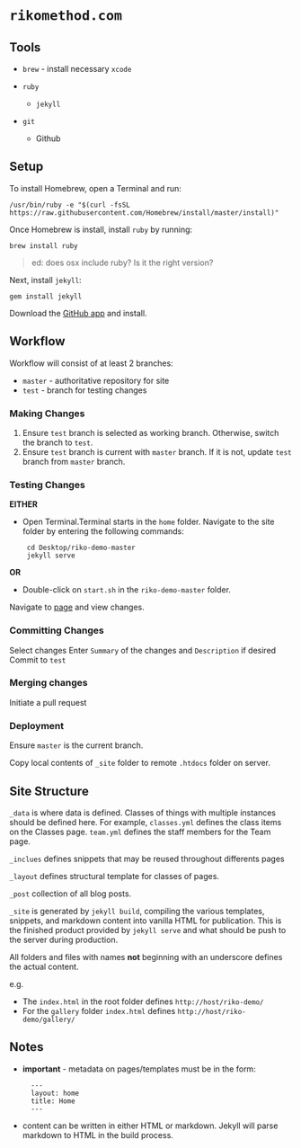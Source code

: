 # `rikomethod.com`

## Tools

- `brew` - install necessary `xcode`

- `ruby`

  - `jekyll`

- `git`

  - Github


## Setup

To install Homebrew, open a Terminal and run:

```
/usr/bin/ruby -e "$(curl -fsSL https://raw.githubusercontent.com/Homebrew/install/master/install)"
```

Once Homebrew is install, install `ruby` by running:

```
brew install ruby
```

> ed: does osx include ruby? Is it the right version?


Next, install `jekyll`:

```
gem install jekyll
```

Download the [GitHub app](https://desktop.github.com/) and install.


## Workflow

Workflow will consist of at least 2 branches:

- `master` - authoritative repository for site
- `test` - branch for testing changes

### Making Changes

1. Ensure `test` branch is selected as working branch. Otherwise, switch the branch to `test`.
2. Ensure `test` branch is current with `master` branch. If it is not, update `test` branch from `master` branch.

### Testing Changes

**EITHER**

* Open Terminal.Terminal starts in the `home` folder. Navigate to the site folder by entering the following commands:

  ```
   cd Desktop/riko-demo-master
   jekyll serve
  ```

**OR**
* Double-click on `start.sh` in the `riko-demo-master` folder.

Navigate to [page] and view changes.

### Committing Changes
Select changes
Enter `Summary` of the changes and `Description` if desired
Commit to `test`

### Merging changes
Initiate a pull request


### Deployment
Ensure `master` is the current branch.

Copy local contents of `_site` folder to remote `.htdocs` folder on server.

## Site Structure

`_data` is where data is defined. Classes of things with multiple instances should be defined here. For example, `classes.yml` defines the class items on the Classes page. `team.yml` defines the staff members for the Team page.

`_inclues` defines snippets that may be reused throughout differents pages

`_layout` defines structural template for classes of pages.

`_post` collection of all blog posts.

`_site` is generated by `jekyll build`, compiling the various templates, snippets, and markdown content into vanilla HTML for publication. This is the finished product provided by `jekyll serve` and what should be push to the server during production.

All folders and files with names **not** beginning with an underscore defines the actual content.

e.g.

- The `index.html` in the root folder defines `http://host/riko-demo/`
- For the `gallery` folder `index.html` defines `http://host/riko-demo/gallery/`

## Notes

- **important** - metadata on pages/templates must be in the form:

  ```
    ---
    layout: home
    title: Home
    ---
  ```

- content can be written in either HTML or markdown. Jekyll will parse markdown to HTML in the build process.

[page]: http://localhost:4000/riko-demo/
